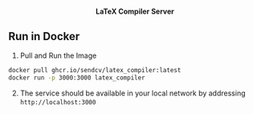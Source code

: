 <div>
  <h4 align="center">
    LaTeX Compiler Server
  </h4>
</div>

## Run in Docker

1. Pull and Run the Image

```bash
docker pull ghcr.io/sendcv/latex_compiler:latest
docker run -p 3000:3000 latex_compiler
```

2. The service should be available in your local network by addressing `http://localhost:3000`
